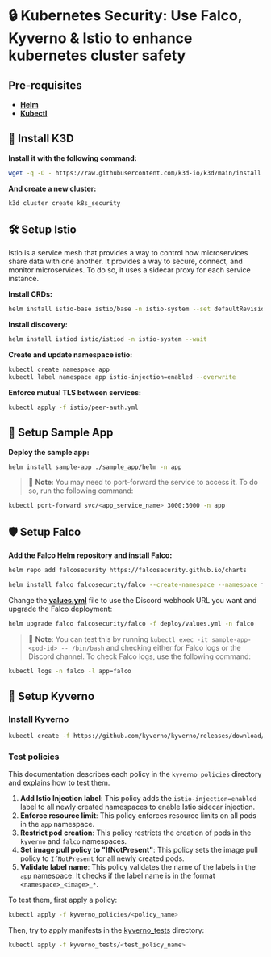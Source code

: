 # 🔒 Kubernetes Security: Use Falco, Kyverno & Istio to enhance kubernetes cluster safety

## Pre-requisites
- [**Helm**](https://helm.sh/docs/intro/install/)
- [**Kubectl**](https://kubernetes.io/docs/tasks/tools/install-kubectl/)

## 🚀 Install K3D
**Install it with the following command:**
```bash
wget -q -O - https://raw.githubusercontent.com/k3d-io/k3d/main/install.sh | bash
```

**And create a new cluster:**
```bash
k3d cluster create k8s_security
```

## 🛠️ Setup Istio

Istio is a service mesh that provides a way to control how microservices share data with one another. It provides a way to secure, connect, and monitor microservices. To do so, it uses a sidecar proxy for each service instance.

**Install CRDs:**
```bash
helm install istio-base istio/base -n istio-system --set defaultRevision=default --create-namespace
```

**Install discovery:**
```bash
helm install istiod istio/istiod -n istio-system --wait
``` 

**Create and update namespace istio:**
```bash
kubectl create namespace app
kubectl label namespace app istio-injection=enabled --overwrite
```

**Enforce mutual TLS between services:**
```bash
kubectl apply -f istio/peer-auth.yml
```

## 🧩 Setup Sample App

**Deploy the sample app:**
```bash
helm install sample-app ./sample_app/helm -n app
```

> 📝 **Note**: You may need to port-forward the service to access it. To do so, run the following command:
```bash
kubectl port-forward svc/<app_service_name> 3000:3000 -n app
```

## 🛡️ Setup Falco

**Add the Falco Helm repository and install Falco:**
```bash
helm repo add falcosecurity https://falcosecurity.github.io/charts

helm install falco falcosecurity/falco --create-namespace --namespace falco
```

Change the [**values.yml**](falco/values.yml) file to use the Discord webhook URL you want and upgrade the Falco deployment:
```bash
helm upgrade falco falcosecurity/falco -f deploy/values.yml -n falco
```

> 📝 **Note**: You can test this by running `kubectl exec -it sample-app-<pod-id> -- /bin/bash` and checking either for Falco logs or the Discord channel. To check Falco logs, use the following command:
```bash
kubectl logs -n falco -l app=falco
```

## 🔐 Setup Kyverno

### Install Kyverno
```bash
kubectl create -f https://github.com/kyverno/kyverno/releases/download/v1.13.0/install.yaml
```

### Test policies

This documentation describes each policy in the `kyverno_policies` directory and explains how to test them.

1. **Add Istio Injection label**: This policy adds the `istio-injection=enabled` label to all newly created namespaces to enable Istio sidecar injection.
2. **Enforce resource limit**: This policy enforces resource limits on all pods in the `app` namespace.
3. **Restrict pod creation**: This policy restricts the creation of pods in the `kyverno` and `falco` namespaces.
4. **Set image pull policy to "IfNotPresent"**: This policy sets the image pull policy to `IfNotPresent` for all newly created pods.
5. **Validate label name**: This policy validates the name of the labels in the `app` namespace. It checks if the label name is in the format `<namespace>_<image>_*`.

To test them, first apply a policy:
```bash
kubectl apply -f kyverno_policies/<policy_name>
```

Then, try to apply manifests in the [kyverno_tests](kyverno_tests) directory:
```bash
kubectl apply -f kyverno_tests/<test_policy_name>
```
